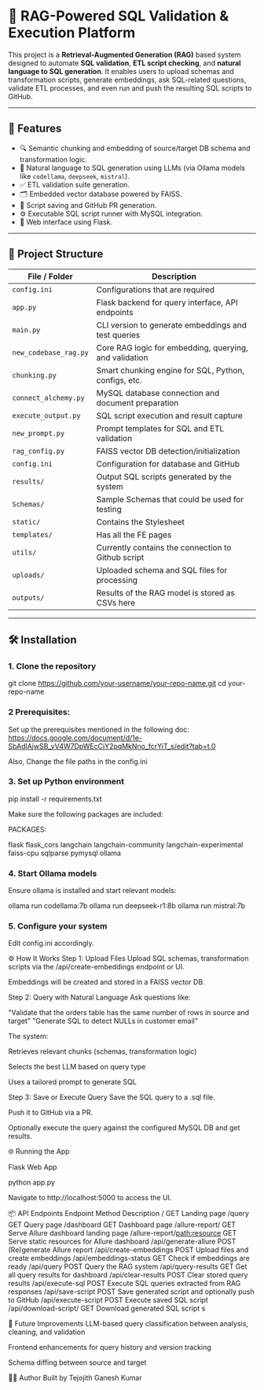 # 🧠 RAG-Powered SQL Validation & Execution Platform

This project is a **Retrieval-Augmented Generation (RAG)** based system designed to automate **SQL validation**, **ETL script checking**, and **natural language to SQL generation**. It enables users to upload schemas and transformation scripts, generate embeddings, ask SQL-related questions, validate ETL processes, and even run and push the resulting SQL scripts to GitHub.

---

## 🚀 Features

- 🔍 Semantic chunking and embedding of source/target DB schema and transformation logic.
- 🧠 Natural language to SQL generation using LLMs (via Ollama models like `codellama`, `deepseek`, `mistral`).
- ✅ ETL validation suite generation.
- 🗂️ Embedded vector database powered by FAISS.
- 💾 Script saving and GitHub PR generation.
- ⚙️ Executable SQL script runner with MySQL integration.
- 📄 Web interface using Flask.

---

## 📁 Project Structure

| File / Folder          | Description |
|------------------------|-------------|
| `config.ini`           | Configurations that are required |
| `app.py`               | Flask backend for query interface, API endpoints |
| `main.py`              | CLI version to generate embeddings and test queries |
| `new_codebase_rag.py`  | Core RAG logic for embedding, querying, and validation |
| `chunking.py`          | Smart chunking engine for SQL, Python, configs, etc. |
| `connect_alchemy.py`   | MySQL database connection and document preparation |
| `execute_output.py`    | SQL script execution and result capture |
| `new_prompt.py`        | Prompt templates for SQL and ETL validation |
| `rag_config.py`        | FAISS vector DB detection/initialization |
| `config.ini`           | Configuration for database and GitHub |
| `results/`             | Output SQL scripts generated by the system |
| `Schemas/`             | Sample Schemas that could be used for testing |
| `static/`              | Contains the Stylesheet|
| `templates/`           | Has all the FE pages|
| `utils/`               | Currently contains the connection to Github script|
| `uploads/`             | Uploaded schema and SQL files for processing |
| `outputs/`             | Results of the RAG model is stored as CSVs here |



---

## 🛠️ Installation

### 1. Clone the repository

git clone https://github.com/your-username/your-repo-name.git
cd your-repo-name

### 2 Prerequisites:

Set up the prerequisites mentioned in the following doc:
https://docs.google.com/document/d/1e-SbAdlAjwSB_vV4W7DpWEcCiY2pqMkNno_fcrYiT_s/edit?tab=t.0

Also, Change the file paths in the config.ini

### 3. Set up Python environment

pip install -r requirements.txt

Make sure the following packages are included:

PACKAGES:

flask
flask_cors
langchain
langchain-community
langchain-experimental
faiss-cpu
sqlparse
pymysql
ollama


### 4. Start Ollama models
Ensure ollama is installed and start relevant models:

ollama run codellama:7b
ollama run deepseek-r1:8b
ollama run mistral:7b

### 5. Configure your system
Edit config.ini accordingly.


⚙️ How It Works
Step 1: Upload Files
Upload SQL schemas, transformation scripts via the /api/create-embeddings endpoint or UI.

Embeddings will be created and stored in a FAISS vector DB.

Step 2: Query with Natural Language
Ask questions like:

"Validate that the orders table has the same number of rows in source and target"
"Generate SQL to detect NULLs in customer email"

The system:

Retrieves relevant chunks (schemas, transformation logic)

Selects the best LLM based on query type

Uses a tailored prompt to generate SQL

Step 3: Save or Execute Query
Save the SQL query to a .sql file.

Push it to GitHub via a PR.

Optionally execute the query against the configured MySQL DB and get results.

🌐 Running the App

Flask Web App

python app.py

Navigate to http://localhost:5000 to access the UI.

📦 API Endpoints
Endpoint	                    Method	    Description
/	                            GET	        Landing page
/query	                        GET	        Query page
/dashboard	                    GET	        Dashboard page
/allure-report/	                GET	        Serve Allure dashboard landing page
/allure-report/<path:resource>	GET	        Serve static resources for Allure dashboard
/api/generate-allure	        POST	    (Re)generate Allure report
/api/create-embeddings	        POST	    Upload files and create embeddings
/api/embeddings-status	        GET	        Check if embeddings are ready
/api/query	                    POST	    Query the RAG system
/api/query-results	            GET	        Get all query results for dashboard
/api/clear-results	            POST	    Clear stored query results
/api/execute-sql	            POST	    Execute SQL queries extracted from RAG responses
/api/save-script	            POST	    Save generated script and optionally push to GitHub
/api/execute-script	            POST	    Execute saved SQL script
/api/download-script/<filename>	GET	        Download generated SQL script
s

🧩 Future Improvements
LLM-based query classification between analysis, cleaning, and validation

Frontend enhancements for query history and version tracking

Schema diffing between source and target

👨‍💻 Author
Built by Tejojith Ganesh Kumar